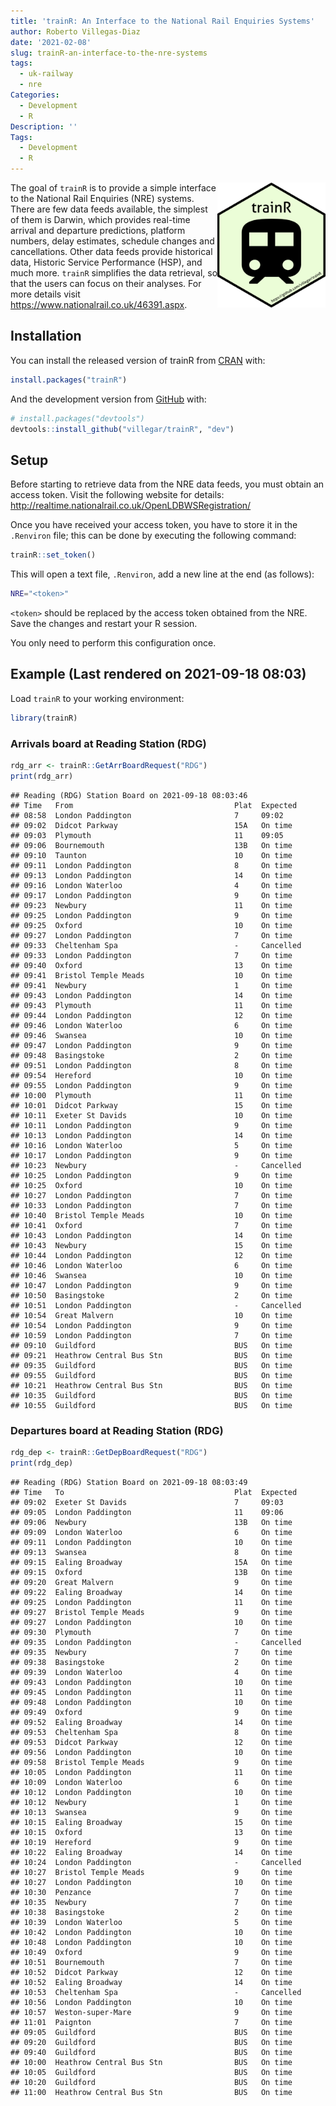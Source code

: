 ```yaml
---
title: 'trainR: An Interface to the National Rail Enquiries Systems'
author: Roberto Villegas-Diaz
date: '2021-02-08'
slug: trainR-an-interface-to-the-nre-systems
tags:
  - uk-railway
  - nre
Categories:
  - Development
  - R
Description: ''
Tags:
  - Development
  - R
---
```


<img src="https://raw.githubusercontent.com/villegar/trainR/main/inst/images/logo.png" alt="logo" align="right" height=200px/>

The goal of `trainR` is to provide a simple interface to the 
National Rail Enquiries (NRE) systems. There are few data feeds 
available, the simplest of them is Darwin, which provides real-time 
arrival and departure predictions, platform numbers, delay estimates, 
schedule changes and cancellations. Other data feeds provide historical 
data, Historic Service Performance (HSP), and much more. `trainR` 
simplifies the data retrieval, so that the users can focus on their 
analyses. For more details visit 
https://www.nationalrail.co.uk/46391.aspx.

## Installation

You can install the released version of trainR from [CRAN](https://CRAN.R-project.org) with:

``` r
install.packages("trainR")
```

And the development version from [GitHub](https://github.com/) with:

``` r
# install.packages("devtools")
devtools::install_github("villegar/trainR", "dev")
```

## Setup
Before starting to retrieve data from the NRE data feeds, you must obtain an access token. 
Visit the following website for details: http://realtime.nationalrail.co.uk/OpenLDBWSRegistration/

Once you have received your access token, you have to store it in the `.Renviron` file; this can be 
done by executing the following command:


```r
trainR::set_token()
```

This will open a text file, `.Renviron`, add a new line at the end (as follows):

```bash
NRE="<token>"
```

`<token>` should be replaced by the access token obtained from the NRE. Save the changes and restart 
your R session.

You only need to perform this configuration once.

## Example (Last rendered on 2021-09-18 08:03)

Load `trainR` to your working environment:

```r
library(trainR)
```

### Arrivals board at Reading Station (RDG)


```r
rdg_arr <- trainR::GetArrBoardRequest("RDG")
print(rdg_arr)
```

```
## Reading (RDG) Station Board on 2021-09-18 08:03:46
## Time   From                                    Plat  Expected
## 08:58  London Paddington                       7     09:02
## 09:02  Didcot Parkway                          15A   On time
## 09:03  Plymouth                                11    09:05
## 09:06  Bournemouth                             13B   On time
## 09:10  Taunton                                 10    On time
## 09:11  London Paddington                       8     On time
## 09:13  London Paddington                       14    On time
## 09:16  London Waterloo                         4     On time
## 09:17  London Paddington                       9     On time
## 09:23  Newbury                                 11    On time
## 09:25  London Paddington                       9     On time
## 09:25  Oxford                                  10    On time
## 09:27  London Paddington                       7     On time
## 09:33  Cheltenham Spa                          -     Cancelled
## 09:33  London Paddington                       7     On time
## 09:40  Oxford                                  13    On time
## 09:41  Bristol Temple Meads                    10    On time
## 09:41  Newbury                                 1     On time
## 09:43  London Paddington                       14    On time
## 09:43  Plymouth                                11    On time
## 09:44  London Paddington                       12    On time
## 09:46  London Waterloo                         6     On time
## 09:46  Swansea                                 10    On time
## 09:47  London Paddington                       9     On time
## 09:48  Basingstoke                             2     On time
## 09:51  London Paddington                       8     On time
## 09:54  Hereford                                10    On time
## 09:55  London Paddington                       9     On time
## 10:00  Plymouth                                11    On time
## 10:01  Didcot Parkway                          15    On time
## 10:11  Exeter St Davids                        10    On time
## 10:11  London Paddington                       9     On time
## 10:13  London Paddington                       14    On time
## 10:16  London Waterloo                         5     On time
## 10:17  London Paddington                       9     On time
## 10:23  Newbury                                 -     Cancelled
## 10:25  London Paddington                       9     On time
## 10:25  Oxford                                  10    On time
## 10:27  London Paddington                       7     On time
## 10:33  London Paddington                       7     On time
## 10:40  Bristol Temple Meads                    10    On time
## 10:41  Oxford                                  7     On time
## 10:43  London Paddington                       14    On time
## 10:43  Newbury                                 15    On time
## 10:44  London Paddington                       12    On time
## 10:46  London Waterloo                         6     On time
## 10:46  Swansea                                 10    On time
## 10:47  London Paddington                       9     On time
## 10:50  Basingstoke                             2     On time
## 10:51  London Paddington                       -     Cancelled
## 10:54  Great Malvern                           10    On time
## 10:54  London Paddington                       9     On time
## 10:59  London Paddington                       7     On time
## 09:10  Guildford                               BUS   On time
## 09:21  Heathrow Central Bus Stn                BUS   On time
## 09:35  Guildford                               BUS   On time
## 09:55  Guildford                               BUS   On time
## 10:21  Heathrow Central Bus Stn                BUS   On time
## 10:35  Guildford                               BUS   On time
## 10:55  Guildford                               BUS   On time
```

### Departures board at Reading Station (RDG)


```r
rdg_dep <- trainR::GetDepBoardRequest("RDG")
print(rdg_dep)
```

```
## Reading (RDG) Station Board on 2021-09-18 08:03:49
## Time   To                                      Plat  Expected
## 09:02  Exeter St Davids                        7     09:03
## 09:05  London Paddington                       11    09:06
## 09:06  Newbury                                 13B   On time
## 09:09  London Waterloo                         6     On time
## 09:11  London Paddington                       10    On time
## 09:13  Swansea                                 8     On time
## 09:15  Ealing Broadway                         15A   On time
## 09:15  Oxford                                  13B   On time
## 09:20  Great Malvern                           9     On time
## 09:22  Ealing Broadway                         14    On time
## 09:25  London Paddington                       11    On time
## 09:27  Bristol Temple Meads                    9     On time
## 09:27  London Paddington                       10    On time
## 09:30  Plymouth                                7     On time
## 09:35  London Paddington                       -     Cancelled
## 09:35  Newbury                                 7     On time
## 09:38  Basingstoke                             2     On time
## 09:39  London Waterloo                         4     On time
## 09:43  London Paddington                       10    On time
## 09:45  London Paddington                       11    On time
## 09:48  London Paddington                       10    On time
## 09:49  Oxford                                  9     On time
## 09:52  Ealing Broadway                         14    On time
## 09:53  Cheltenham Spa                          8     On time
## 09:53  Didcot Parkway                          12    On time
## 09:56  London Paddington                       10    On time
## 09:58  Bristol Temple Meads                    9     On time
## 10:05  London Paddington                       11    On time
## 10:09  London Waterloo                         6     On time
## 10:12  London Paddington                       10    On time
## 10:12  Newbury                                 1     On time
## 10:13  Swansea                                 9     On time
## 10:15  Ealing Broadway                         15    On time
## 10:15  Oxford                                  13    On time
## 10:19  Hereford                                9     On time
## 10:22  Ealing Broadway                         14    On time
## 10:24  London Paddington                       -     Cancelled
## 10:27  Bristol Temple Meads                    9     On time
## 10:27  London Paddington                       10    On time
## 10:30  Penzance                                7     On time
## 10:35  Newbury                                 7     On time
## 10:38  Basingstoke                             2     On time
## 10:39  London Waterloo                         5     On time
## 10:42  London Paddington                       10    On time
## 10:48  London Paddington                       10    On time
## 10:49  Oxford                                  9     On time
## 10:51  Bournemouth                             7     On time
## 10:52  Didcot Parkway                          12    On time
## 10:52  Ealing Broadway                         14    On time
## 10:53  Cheltenham Spa                          -     Cancelled
## 10:56  London Paddington                       10    On time
## 10:57  Weston-super-Mare                       9     On time
## 11:01  Paignton                                7     On time
## 09:05  Guildford                               BUS   On time
## 09:20  Guildford                               BUS   On time
## 09:40  Guildford                               BUS   On time
## 10:00  Heathrow Central Bus Stn                BUS   On time
## 10:05  Guildford                               BUS   On time
## 10:20  Guildford                               BUS   On time
## 11:00  Heathrow Central Bus Stn                BUS   On time
```
